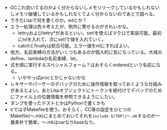 - GCこれ効いてるのかよく分からないしメモリリークしているかもしれないしメモリ破壊しているかもしれなくてよく分からないのであとで調べる。
- できたLispで何を書くのか。edとか？
- エラー処理は色々考えたが、例外に寄せるのがきれいかな。
  - lettryおよびlettry\*があるといい。set!を使えばマクロで実装可能。最初にnilを入れて、次にset!で値を入れていく。
  - catchとfinallyは統合可能。エラー値をnilにすればよい。
- 他方、名前束縛の方法がいくつもあるのが個人的に気になっている。大域のdefine、lambdaの名前束縛、let。
- 式を順に実行するスペシャルフォーム？はおそらくorderedという名前になる。
  - いややっぱprocとかじゃないかな
- レキサーやパーサーのデバッグのために操作情報を取っておくような仕組みがあるとよい。あとLispオブジェクトにトークンを紐付けてデバッグのためにファイル上の位置情報を参照できるようにしたい。
- ダンプを使ったテストとかはPythonで書くかも
- t/では子Makefileを使う。おそらく、CC等の設定をひとつのMakefile(〜.mk)にまとめておいてそれを`include $(TOP)/〜.mk`するのが一番素朴で簡単。〜.mkはvarなりbaseなり。
